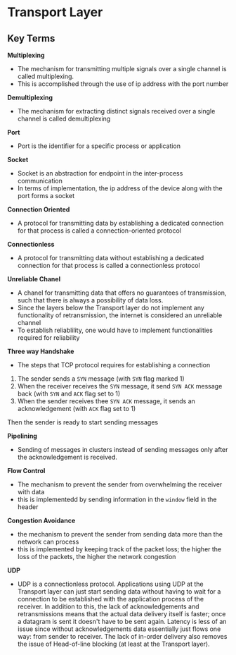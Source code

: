 # Transport Layer

## Key Terms

__Multiplexing__
* The mechanism for transmitting multiple signals over a single channel is called multiplexing.
* This is accomplished through the use of ip address with the port number

__Demultiplexing__
*  The mechanism for extracting distinct signals received over a single channel is called demultiplexing

__Port__
* Port is the identifier for a specific process or application

__Socket__
* Socket is an abstraction for endpoint in the inter-process communication
* In terms of implementation, the ip address of the device along with the port forms a socket

__Connection Oriented__
* A protocol for transmitting data by establishing a dedicated connection for that process is called a connection-oriented protocol

__Connectionless__
* A protocol for transmitting data without establishing a dedicated connection for that process is called a connectionless protocol

__Unreliable Chanel__
* A chanel for transmitting data that offers no guarantees of transmission, such that there is always a possibility of data loss.
* Since the layers below the Transport layer do not implement any functionality of retransmission, the internet is considered an unreliable channel
* To establish reliablility, one would have to implement functionalities required for reliability

__Three way Handshake__
* The steps that TCP protocol requires for establishing a connection
1. The sender sends a `SYN` message (with `SYN` flag marked 1)
2. When the receiver receives the `SYN` message, it send `SYN ACK` message back (with `SYN` and `ACK` flag set to 1)
3. When the sender receives thee `SYN ACK` message, it sends an acknowledgement (with `ACK` flag set to 1)

Then the sender is ready to start sending messages

__Pipelining__
* Sending of messages in clusters instead of sending messages only after the acknowledgement is received.

__Flow Control__
* The mechanism to prevent the sender from overwhelming the receiver with data
* this is implementedd by sending information in the `window` field in the header

__Congestion Avoidance__
* the mechanism to prevent the sender from sending data more than the network can process
* this is implemented by keeping track of the packet loss; the higher the loss of the packets, the higher the network congestion

__UDP__
* UDP is a connectionless protocol. Applications using UDP at the Transport layer can just start sending data without having to wait for a connection to be established with the application process of the receiver. In addition to this, the lack of acknowledgements and retransmissions means that the actual data delivery itself is faster; once a datagram is sent it doesn't have to be sent again. Latency is less of an issue since without acknowledgements data essentially just flows one way: from sender to receiver. The lack of in-order delivery also removes the issue of Head-of-line blocking (at least at the Transport layer).